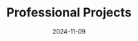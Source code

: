 ---
title: "Professional Projects"
date: 2024-11-09
layout: "list"
slug: "professional_projects"
type: "section"
menu:
    main:
        weight: 2
        params: 
            icon: archives
---